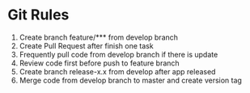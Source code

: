 # Git Rules

1. Create branch feature/*** from develop branch
2. Create Pull Request after finish one task
3. Frequently pull code from develop branch if there is update
4. Review code first before push to feature branch
5. Create branch release-x.x from develop after app released
6. Merge code from develop branch to master and create version tag
